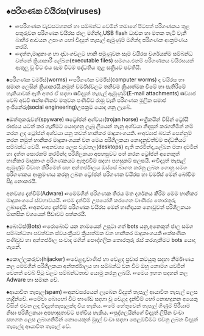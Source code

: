 ## ♠පරිගණක වයිරස(viruses)
- ☞පරිගණක වැඩසටහනක් හා සම්බන්ධ වෙමින් තමාගේ පිටපත් පරිගණකය තුළ පතුරුවන පරිගණක වයිරස ජාල මගින්ද,USB flash ධාවක හා මතක තැටි වැනි බාහිර ආචයන උපාංග හෝ විද්‍යුත් තැපැල් ඇමුණුම් මගින්ද පරිගණක ආක්‍රමණය කරයි.
- ☞දත්ත,මෘදුකාංග හා දෘඩාංගවලට හානි පමුණුවන සෑම වයිරස වර්ගයක්ම සම්බන්ධ වන්නේ ක්‍රියාකාරී ලේඛන(executable files) සමගය.එනම් පරිගණකය වයිරසයක් ඇතුලු වූ විට එය සෑම විටම පද්ධතිය තුළ සක්‍රීයව පවතියි.

♠පරිගණක වර්ම්ස්(worms)
                  ☞පරිගණක වර්ම්ස්(computer worms) ද වයිරස හා සමාන ලෙසින් ක්‍රියාකරයි.නමුත් වර්ම්ස්වලට තනිවම ක්‍රියාත්මක වීමේ හා පැතිරීමේ හැකියාවක් ඇති අතර ඒ සදහා 
             ⛁විද්‍යුත් තැපැල් ඇමුණුම්(E-mail attachments)
             ⛁ව්‍යාජ වෙබ් අඩවි
             ⛁ක්ෂණිකව මතුවන පණිවිඩ රාමු
වැනි පරිගණක මූලික සමාජ ඉංජිනේරු(social engineering)උපක්‍රම යොදා ගනු ලැබේ.

♠ඔත්තුකරුවන්(spyware)
         ⛁ට්‍රෝජන් අශ්වයා(trojan horse)
                  ☞ග්‍රීකයින් විසින් ට්‍රෝයි රාජ්‍යය යටත් කර ගැනීමට යොදාගනු ලැබූ ලීයෙන් තැනූ අශ්වයා නිදසුන් කරගනිමින් නම් කරන ලද ට්‍රෝජන් අශ්වයා යනු තවත් හානිකර මෘදුකාංගයකි.
                 ☞අව්‍යාජ බවක් පෙන්නුම් කරන නමුත් හානිකර මෘදුකාංගයක් වන මෙය පරිශීලකයා නොදැනුවත්වම පද්ධතියට සම්බන්ධ වෙයි.
                 ☞අනවශ්‍ය ලෙස වැඩතල(desktops) ඇති කරමින්ද,ලේඛන මකා දමමින් හා දත්ත සොරකම් කරමින්ද පරිශීලකයා අපහසුවට පත් කරන ට්‍රෝජන් අනෙකුත් හානිකර මෘදුකාංග පරිගණකයට ඇතුළුවීම සදහා පහසුකම් සලසයි.
                   ☞විද්‍යුත් තැපැල් ඇමුණුම් විවෘත කිරීමෙන් සහ අන්තර්ජාලය ඔස්සේ බාගත කරනු ලබන ගොනු සමග පරිගණකය ආක්‍රමණය කරනු ලබන ට්‍රෝජන් පරිගණක වයිරස හා වර්ම්ස් මෙන් බෝවීම සිදු නොකරයි.




අනවශ්‍ය දැන්වීම්(Adware)
           ☞මෙමගින් පරිගණක තිරය මත දර්ශනය කිරීම මෙම හානිකර මෘදුකාංගයේ ස්වභාවයයි.
           ☞එම දැන්වීම් උපයෝගී කරගෙන වාණිජ්‍ය තොරතුරු ලබාදෙයි.
           ☞අනවශ්‍ය දැන්වීම් පරිගණක වයිරස මෙන් හානිදායක නොවූවත් පරිශීලකයා මානසික වශයෙන් පීඩාවට පත්කරයි.

♠බොට්ස්(Bots)
             ☞රොබොට් යන නාමයෙන් උපුටා ගත් bots යනු,අනෙකුත් ජාල සමග සම්බන්ධතා පවත්වන ස්වයංක්‍රීයව ක්‍රියාත්මක වන හානිකර මෘදුකාංගයකි
              ☞ක්ෂණික පණිවුඩ හා අන්තර්ජාල සංවාද මගින් පෞද්ගලික තොරතුරු රැස් කරගැනීමට bots යොදා ගැනේ.

♠කොල්ලකරුවා(hijacker)
               ☞වෙළද,වාණිජ හා වෙළද ප්‍රචාර කටයුතු සදහා නිර්මාණය කල මෙමගින් පරිශීලකයා අන්තර්ජාලය හා සම්බන්ධ වන විට ඔහු නොමග යවමින් වෙනත් වෙබ් පිටු වලට සම්බන්ධතාව යොමු කරනු ලබයි. 
                ☞මෙය ඉහත සදහන් කල Adware හා සමාන වේ.

♠ආයාචිත තැපෑල(spam)
                ☞අනවසරයෙන් ලැබෙන විද්‍යුත් තැපැල් ආයාචිත තැපැල් ලෙස හැදින්වේ.
                ☞මේවා බොහෝ විට භාණ්ඩ සදහා වූ වෙළද දැන්වීම් හෝ නොහදුනන අයෙකු විසින් එවන ලද විද්‍යුත්තැපෑලක්ද විය හැකිය.
                 ☞මේ හේතුවෙන් තැපැල් ගිණුම් පිරීයාම නිසා පරිශීලකයා අපහාසුතාවට පත්විය හැකිය.
                 ☞පුද්ගලයින්ගේ විද්‍යුත් ලිපින වංචා සහගත ලෙස ලබාගනිමින් නොයෙකුත් මුදල් වංචා සදහා පෙළඹවීමට එවනු ලබන විද්‍යුත් තැපැල්ද ආයාචිත තැපෑල් වේ.
